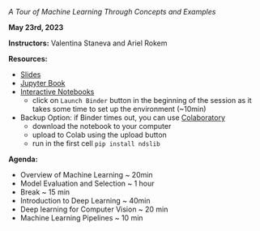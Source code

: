 *A Tour of Machine Learning Through Concepts and Examples*

**May 23rd, 2023**

**Instructors:** Valentina Staneva and Ariel Rokem

**Resources:**
* [Slides](https://docs.google.com/presentation/d/1b4pvtfHXd6AQQsUHZB14PRb4ooDwBbukYZ88kK8L62A/edit?usp=sharing)
* [Jupyter Book](https://neuroimaging-data-science.org/content/007-ml/001-core-concepts.html)
* [Interactive Notebooks](https://github.com/arokem/binder-nds)
  * click on `Launch Binder` button in the beginning of the session as it takes some time to set up the environment (~10min)
* Backup Option: if Binder times out, you can use [Colaboratory](https://colab.research.google.com/)
  * download the notebook to your computer
  * upload to Colab using the upload button
  * run in the first cell `pip install ndslib`

**Agenda:**

* Overview of Machine Learning ~ 20min
* Model Evaluation and Selection ~ 1 hour
* Break ~ 15 min
* Introduction to Deep Learning ~ 40min
* Deep learning for Computer Vision ~ 20 min
* Machine Learning Pipelines ~ 10 min
